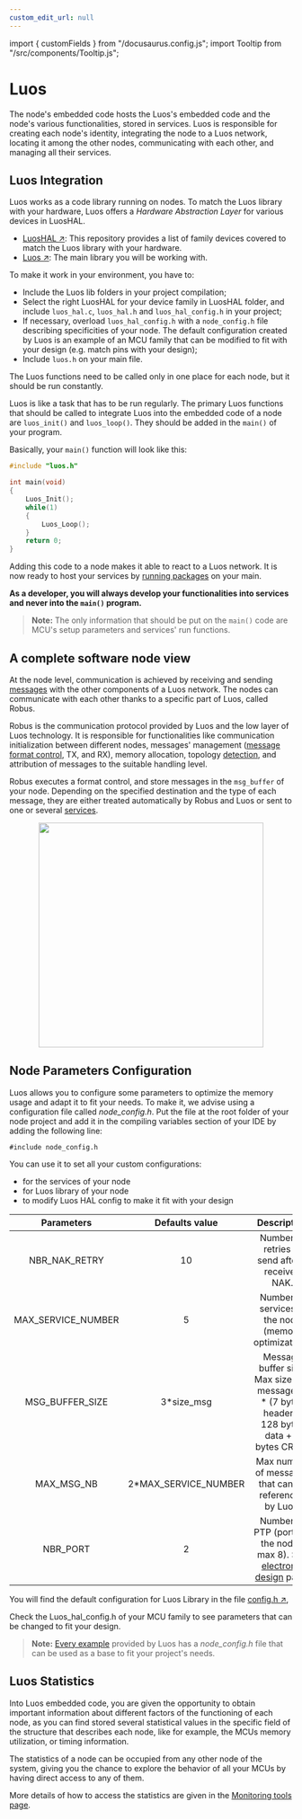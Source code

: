 ```yaml
---
custom_edit_url: null
---
```


import { customFields } from "/docusaurus.config.js";
import Tooltip from "/src/components/Tooltip.js";

# Luos

The node's embedded code hosts the Luos's embedded code and the node's various functionalities, stored in services. Luos is responsible for creating each node's identity, integrating the node to a Luos network, locating it among the other nodes, communicating with each other, and managing all their services.

## Luos Integration

Luos works as a code library running on nodes. To match the Luos library with your hardware, Luos offers a _Hardware Abstraction Layer_ for various devices in <Tooltip def={customFields.luoshal_def}>LuosHAL</Tooltip>.

- <a href="https://github.com/Luos-io/LuosHAL" target="_blank">LuosHAL &#8599;</a>: This repository provides a list of family devices covered to match the Luos library with your hardware.
- <a href="https://github.com/Luos-io/Luos" target="_blank">Luos &#8599;</a>: The main library you will be working with.

To make it work in your environment, you have to:

- Include the Luos lib folders in your project compilation;
- Select the right LuosHAL for your device family in LuosHAL folder, and include `luos_hal.c`, `luos_hal.h` and `luos_hal_config.h` in your project;
- If necessary, overload `luos_hal_config.h` with a `node_config.h` file describing specificities of your node. The default configuration created by Luos is an example of an MCU family that can be modified to fit with your design (e.g. match pins with your design);
- Include `luos.h` on your main file.

The Luos functions need to be called only in one place for each node, but it should be run constantly.

Luos is like a task that has to be run regularly. The primary Luos functions that should be called to integrate Luos into the embedded code of a node are `luos_init()` and `luos_loop()`. They should be added in the `main()` of your program.

Basically, your `main()` function will look like this:

```C
#include "luos.h"

int main(void)
{
    Luos_Init();
    while(1)
    {
        Luos_Loop();
    }
    return 0;
}
```

Adding this code to a <Tooltip def={customFields.node_def}>node</Tooltip> makes it able to react to a Luos network. It is now ready to host your services by [running packages](../package/package.md) on your main.

**As a developer, you will always develop your functionalities into services and never into the `main()` program.**

> **Note:** The only information that should be put on the `main()` code are MCU's setup parameters and services' run functions.

## A complete software node view

At the node level, communication is achieved by receiving and sending [messages](../message/message.md) with the other components of a Luos network. The nodes can communicate with each other thanks to a specific part of Luos, called Robus.

Robus is the communication protocol provided by Luos and the low layer of Luos technology. It is responsible for functionalities like communication initialization between different nodes, messages' management ([message format control](../message/message.md), TX, and RX), memory allocation, topology [detection](/docs/luos-technology/services/routing-table), and attribution of messages to the suitable handling level.

Robus executes a format control, and store messages in the `msg_buffer` of your node. Depending on the specified destination and the type of each message, they are either treated automatically by Robus and Luos or sent to one or several [services](../services/services.md).

<p align="center">
<img src="/img/NodeFlow.png" height="400px" />
</p>

## Node Parameters Configuration

Luos allows you to configure some parameters to optimize the memory usage and adapt it to fit your needs. To make it, we advise using a configuration file called _node_config.h_. Put the file at the root folder of your node project and add it in the compiling variables section of your IDE by adding the following line:

`#include node_config.h`

You can use it to set all your custom configurations:

- for the services of your node
- for Luos library of your node
- to modify Luos HAL config to make it fit with your design

|     Parameters     |    Defaults value     |                                                      Description                                                      |
| :----------------: | :-------------------: | :-------------------------------------------------------------------------------------------------------------------: |
|   NBR_NAK_RETRY    |          10           |                                    Number of retries to send after a received NAK.                                    |
| MAX_SERVICE_NUMBER |           5           |                                 Number of services in the node (memory optimization).                                 |
|  MSG_BUFFER_SIZE   |      3\*size_msg      |          Message buffer size. Max size of a message (3 \* (7 bytes header + 128 bytes data + 2 bytes CRC)).           |
|     MAX_MSG_NB     | 2\*MAX_SERVICE_NUMBER |                                Max number of messages that can be referenced by Luos.                                 |
|      NBR_PORT      |           2           | Number of PTP (port) on the node ( max 8). See [electronic design](../../hardware-consideration/electronics.md) page. |

You will find the default configuration for Luos Library in the file <a href="https://github.com/Luos-io/Luos/tree/master/Robus/inc/config.h" target="_blank">config.h &#8599;</a>,

Check the Luos_hal_config.h of your MCU family to see parameters that can be changed to fit your design.

> **Note:** [Every example](https://github.com/Luos-io/Examples) provided by Luos has a _node_config.h_ file that can be used as a base to fit your project's needs.

## Luos Statistics

Into Luos embedded code, you are given the opportunity to obtain important information about different factors of the functioning of each node, as you can find stored several statistical values in the specific field of the structure that describes each node, like for example, the MCUs memory utilization, or timing information.

The statistics of a node can be occupied from any other node of the system, giving you the chance to explore the behavior of all your MCUs by having direct access to any of them.

More details of how to access the statistics are given in the [Monitoring tools page](../../tools/monitoring.md).

